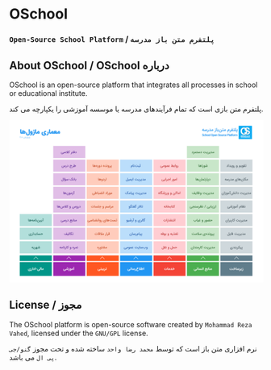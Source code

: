 # OSchool
### `Open-Source School Platform` / `پلتفرم متن باز مدرسه` 

## About OSchool / OSchool  درباره

OSchool is an open-source platform that integrates all processes in school or educational institute.

پلتفرم متن بازی است که تمام فرآیندهای مدرسه یا موسسه آموزشی را یکپارچه می کند.

![OSchool Module Architecture](public/images/OSchoolModuleArchitecture1024.png)

## License / مجوز

The OSchool platform is open-source software created by `Mohammad Reza Vahed`, licensed under the `GNU/GPL` license.

نرم افزاری متن باز است که توسط `محمد رضا واحد` ساخته شده و تحت مجوز `گنو/جی پی ال` می باشد.